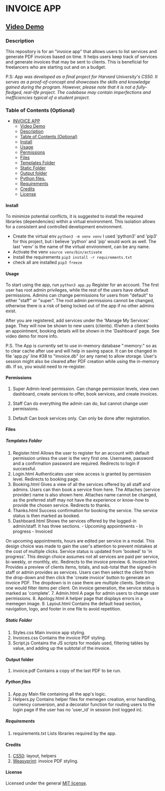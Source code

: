 # INVOICE APP

## [Video Demo](https://youtu.be/s51mmgBzb-I)

### Description

This repository is for an "invoice app" that allows users to list services and generate PDF invoices based on time. It helps users keep track of services and generate invoices that may be sent to clients. This is beneficial for freelancers who are starting out and on a budget.

P.S: _App was developed as a final project for Harvard University's CS50. It serves as a proof-of-concept and showcases the skills and knowledge gained during the program. However, please note that it is not a fully-fledged, real-life project. The codebase may contain imperfections and inefficiencies typical of a student project._

### Table of Contents (Optional)

- [INVOICE APP](#invoice-app)
  - [Video Demo](#video-demo)
  - [Description](#description)
  - [Table of Contents (Optional)](#table-of-contents-optional)
  - [Install](#install)
  - [Usage](#usage)
  - [Permissions](#permissions)
  - [Files](#files)
  - [Templates Folder](#templates-folder)
  - [Static Folder](#static-folder)
  - [Output folder](#output-folder)
  - [Python files.](#python-files)
  - [Requirements](#requirements)
  - [Credits](#credits)
  - [License](#license)

#### Install

To minimize potential conflicts, it is suggested to install the required libraries (dependencies) within a virtual environment. This isolation allows for a consistent and controlled development environment.

- Create the virtual env
  `python3 -m venv venv`
  I used 'python3' and 'pip3' for this project, but i believe 'python' and 'pip' would work as well. The last 'venv' is the name of the virtual environment, can be any name.
- Activate the venv
  `source venv/bin/activate`
- Install the requirements
  `pip3 install -r requirements.txt`
- check all are installed
  `pip3 freeze`

#### Usage

To start using the app, run
`python3 app.py`
Register for an account. The first user has root admin privileges, while the rest of the users have default permissions. Admins can change permissions for users from "default" to either "staff" or "super". The root admin permissions cannot be changed, otherwise there is a risk of being locked out of the app if no other admins exist.

After you are registered, add services under the 'Manage My Services' page. They will now be shown to new users (clients).
If/when a client books an appointment, booking details will be shown in the 'Dashboard' page. See video demo for more info.

P.S.
The App is currently set to use in-memory database ":memory:" so as to clear cache after use and will help in saving space. It can be changed in file 'app.py' line #38 to "invoice.db" (or any name) to allow storage. User's session might also be cleared after PDF creation while using the in-memory db. If so, you would need to re-register.

#### Permissions

1. Super
   Admin-level permission. Can change permission levels, view own dashboard, create services to offer, book services, and create invoices.

2. Staff
   Can do everything the admin can do, but cannot change user permissions.

3. Default
   Can book services only. Can only be done after registration.

#### Files

##### Templates Folder

1. Register.html
   Allows the user to register for an account with default permission unless the user is the very first one. Username, password and a confirmation password are required. Redirects to login if successful.
2. Login.html
   Authenticates user view access is granted by permission level. Redirects to booking page.
3. Booking.html
   Gives a view of all the services offered by all staff and admins. Users can then book a service from here. The Attaches (service provider) name is also shown here. Attaches name cannot be changed, as the preferred staff may not have the experience or know-how to provide the chosen service. Redirects to thanks.
4. Thanks.html
   Success confirmation for booking the service. The service status is then marked as booked.
5. Dashboard.html
   Shows the services offered by the logged-in admin/staff. It has three sections. - Upcoming appointments - In progress - Invoiced

On upcoming appointments, hours are edited per service in a modal. This design choice was made to gain the user's attention to prevent mistakes at the cost of multiple clicks. Service status is updated from 'booked' to 'in progress'. This design choice assumes not all services are paid per service, bi-weekly, or monthly, etc. Redirects to the invoice preview. 6. Invoice.html
Provides a preview of clients items, totals, and sub-total that the signed-in staff or admin provides as services. Users can then select the client from the drop-down and then click the 'create invoice' button to generate an invoice PDF. The dropdown is in case there are multiple clients. Selecting one would filter items per client. On invoice generation, the service status is marked as 'complete'. 7. Admin.html
A page for admin users to change user permissions. 8. Apology.html
A helper page that displays errors in a memegen image. 9. Layout.html
Contains the default head section, navigation, logo, and footer in one file to avoid repetition.

##### Static Folder

1. Styles.css
   Main invoice app styling.
2. Invoices.css
   Contains the invoice PDF styling.
3. Script.js
   Contains the JS scripts for modals used, filtering tables by value, and adding up the subtotal of the invoice.

#### Output folder

1. invoice.pdf
   Contains a copy of the last PDF to be run.

##### Python files

1. App.py
   Main file containing all the app's logic.
2. Helpers.py
   Contains helper files for memegen creation, error handling, currency conversion, and a decorator function for routing users to the login page if the user has no 'user_id' in session (not logged in).

##### Requirements

1. requirements.txt
   Lists libraries required by the app.

#### Credits

1. [CS50](https://cs50.harvard.edu): layout, helpers
2. [Weasyprint](https://weasyprint.org): invoice PDF styling.

#### License

Licensed under the general [MIT license](./LICENSE.md).
